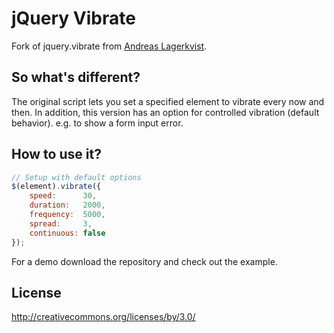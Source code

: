 jQuery Vibrate
==============

Fork of jquery.vibrate from [Andreas Lagerkvist].

So what's different?
--------------------
The original script lets you set a specified element to vibrate every now and then. In addition, this version has an option for controlled vibration (default behavior). e.g. to show a form input error.

How to use it?
--------------
```javascript
// Setup with default options
$(element).vibrate({
	speed:		30,
	duration:	2000,
	frequency:	5000,
	spread:		3,
	continuous: false
});
```
For a demo download the repository and check out the example.

License
-------
http://creativecommons.org/licenses/by/3.0/


[Andreas Lagerkvist]:http://andreaslagerkvist.com/jquery/vibrate/